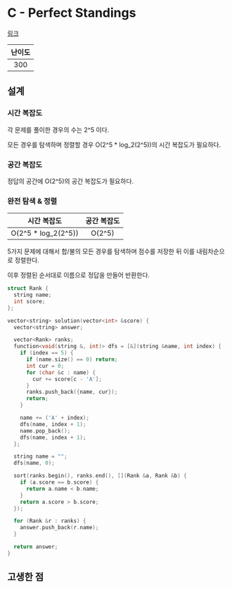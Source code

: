 # C - Perfect Standings

[링크](https://atcoder.jp/contests/abc384/tasks/abc384_c)

| 난이도 |
| :----: |
|  300   |

## 설계

### 시간 복잡도

각 문제를 풀이한 경우의 수는 2^5 이다.

모든 경우를 탐색하며 정렬할 경우 O(2^5 \* log_2(2^5))의 시간 복잡도가 필요하다.

### 공간 복잡도

정답의 공간에 O(2^5)의 공간 복잡도가 필요하다.

### 완전 탐색 & 정렬

|     시간 복잡도      | 공간 복잡도 |
| :------------------: | :---------: |
| O(2^5 \* log_2(2^5)) |   O(2^5)    |

5가지 문제에 대해서 합/불의 모든 경우를 탐색하며 점수를 저장한 뒤 이를 내림차순으로 정렬한다.

이후 정렬된 순서대로 이름으로 정답을 만들어 반환한다.

```cpp
struct Rank {
  string name;
  int score;
};

vector<string> solution(vector<int> &score) {
  vector<string> answer;

  vector<Rank> ranks;
  function<void(string &, int)> dfs = [&](string &name, int index) {
    if (index == 5) {
      if (name.size() == 0) return;
      int cur = 0;
      for (char &c : name) {
        cur += score[c - 'A'];
      }
      ranks.push_back({name, cur});
      return;
    }

    name += ('A' + index);
    dfs(name, index + 1);
    name.pop_back();
    dfs(name, index + 1);
  };

  string name = "";
  dfs(name, 0);

  sort(ranks.begin(), ranks.end(), [](Rank &a, Rank &b) {
    if (a.score == b.score) {
      return a.name < b.name;
    }
    return a.score > b.score;
  });

  for (Rank &r : ranks) {
    answer.push_back(r.name);
  }

  return answer;
}
```

## 고생한 점
